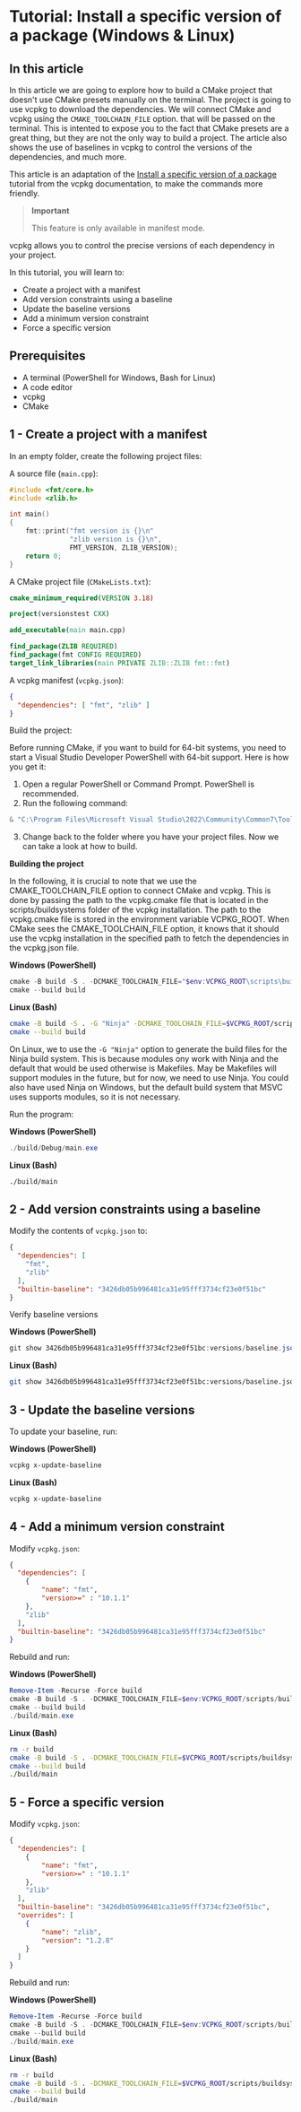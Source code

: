 # Tutorial: Install a specific version of a package (Windows & Linux)

## In this article

In this article we are going to explore how to build a CMake project that doesn't use CMake presets manually on the terminal. The project is going to use vcpkg to download the dependencies. We will connect CMake and vcpkg using the `CMAKE_TOOLCHAIN_FILE` option. that will be passed on the terminal. This is intented to expose you to the fact that CMake presets are a great thing, but they are not the only way to build a project.  The article also shows the use of baselines in vcpkg to control the versions of the dependencies, and much more.

This article is an adaptation of the [Install a specific version of a package](https://learn.microsoft.com/en-us/vcpkg/consume/lock-package-versions?tabs=inspect-powershell) tutorial from the vcpkg documentation, to make the commands more friendly.

> **Important**
> 
> This feature is only available in manifest mode.

vcpkg allows you to control the precise versions of each dependency in your project.

In this tutorial, you will learn to:

- Create a project with a manifest
- Add version constraints using a baseline
- Update the baseline versions
- Add a minimum version constraint
- Force a specific version

## Prerequisites

- A terminal (PowerShell for Windows, Bash for Linux)
- A code editor
- vcpkg
- CMake

## 1 - Create a project with a manifest

In an empty folder, create the following project files:

A source file (`main.cpp`):

```cpp
#include <fmt/core.h>
#include <zlib.h>

int main()
{
    fmt::print("fmt version is {}\n"
               "zlib version is {}\n",
               FMT_VERSION, ZLIB_VERSION);
    return 0;
}
```

A CMake project file (`CMakeLists.txt`):

```cmake
cmake_minimum_required(VERSION 3.18)

project(versionstest CXX)

add_executable(main main.cpp)

find_package(ZLIB REQUIRED)
find_package(fmt CONFIG REQUIRED)
target_link_libraries(main PRIVATE ZLIB::ZLIB fmt::fmt)
```

A vcpkg manifest (`vcpkg.json`):

```json
{
  "dependencies": [ "fmt", "zlib" ]
}
```

Build the project:

Before running CMake, if you want to build for 64-bit systems, you need to start a Visual Studio Developer PowerShell with 64-bit support. Here is how you get it:

1. Open a regular PowerShell or Command Prompt. PowerShell is recommended.
2. Run the following command:

```powershell
& "C:\Program Files\Microsoft Visual Studio\2022\Community\Common7\Tools\Launch-VsDevShell.ps1" -Arch amd64
```
3. Change back to the folder where you have your project files. Now we can take a look at how to build.

**Building the project**

In the following, it is crucial to note that we use the CMAKE_TOOLCHAIN_FILE option to connect CMake and vcpkg. This is done by passing the path to the vcpkg.cmake file that is located in the scripts/buildsystems folder of the vcpkg installation. The path to the vcpkg.cmake file is stored in the environment variable VCPKG_ROOT. When CMake sees the CMAKE_TOOLCHAIN_FILE option, it knows that it should use the vcpkg installation in the specified path to fetch the dependencies in the vcpkg.json file.

**Windows (PowerShell)**

```powershell
cmake -B build -S . -DCMAKE_TOOLCHAIN_FILE="$env:VCPKG_ROOT\scripts\buildsystems\vcpkg.cmake"
cmake --build build
```

**Linux (Bash)**

```bash
cmake -B build -S . -G "Ninja" -DCMAKE_TOOLCHAIN_FILE=$VCPKG_ROOT/scripts/buildsystems/vcpkg.cmake
cmake --build build
```
On Linux, we to use the `-G "Ninja"` option to generate the build files for the Ninja build system. This is because modules ony work with Ninja and the default that would be used otherwise is Makefiles. May be Makefiles will support modules in the future, but for now, we need to use Ninja. You could also have used Ninja on Windows, but the default build system that MSVC  uses supports modules, so it is not necessary.

Run the program:

**Windows (PowerShell)**

```powershell
./build/Debug/main.exe
```

**Linux (Bash)**

```bash
./build/main
```

## 2 - Add version constraints using a baseline

Modify the contents of `vcpkg.json` to:

```json
{
  "dependencies": [
    "fmt",
    "zlib"
  ],
  "builtin-baseline": "3426db05b996481ca31e95fff3734cf23e0f51bc"
}
```

Verify baseline versions

**Windows (PowerShell)**

```powershell
git show 3426db05b996481ca31e95fff3734cf23e0f51bc:versions/baseline.json | Select-String -Pattern '"zlib"|"fmt"' -Context 0,3
```

**Linux (Bash)**

```bash
git show 3426db05b996481ca31e95fff3734cf23e0f51bc:versions/baseline.json | grep -A 3 -E '"zlib"|"fmt"'
```

## 3 - Update the baseline versions

To update your baseline, run:

**Windows (PowerShell)**

```powershell
vcpkg x-update-baseline
```

**Linux (Bash)**

```bash
vcpkg x-update-baseline
```

## 4 - Add a minimum version constraint

Modify `vcpkg.json`:

```json
{
  "dependencies": [
    {
        "name": "fmt",
        "version>=" : "10.1.1"
    },
    "zlib"
  ],
  "builtin-baseline": "3426db05b996481ca31e95fff3734cf23e0f51bc"
}
```

Rebuild and run:

**Windows (PowerShell)**

```powershell
Remove-Item -Recurse -Force build
cmake -B build -S . -DCMAKE_TOOLCHAIN_FILE=$env:VCPKG_ROOT/scripts/buildsystems/vcpkg.cmake
cmake --build build
./build/main.exe
```

**Linux (Bash)**

```bash
rm -r build
cmake -B build -S . -DCMAKE_TOOLCHAIN_FILE=$VCPKG_ROOT/scripts/buildsystems/vcpkg.cmake
cmake --build build
./build/main
```

## 5 - Force a specific version

Modify `vcpkg.json`:

```json
{
  "dependencies": [
    {
        "name": "fmt",
        "version>=" : "10.1.1"
    },
    "zlib"
  ],
  "builtin-baseline": "3426db05b996481ca31e95fff3734cf23e0f51bc",
  "overrides": [
    {
        "name": "zlib",
        "version": "1.2.8"
    }
  ]
}
```

Rebuild and run:

**Windows (PowerShell)**

```powershell
Remove-Item -Recurse -Force build
cmake -B build -S . -DCMAKE_TOOLCHAIN_FILE=$env:VCPKG_ROOT/scripts/buildsystems/vcpkg.cmake
cmake --build build
./build/main.exe
```

**Linux (Bash)**

```bash
rm -r build
cmake -B build -S . -DCMAKE_TOOLCHAIN_FILE=$VCPKG_ROOT/scripts/buildsystems/vcpkg.cmake
cmake --build build
./build/main